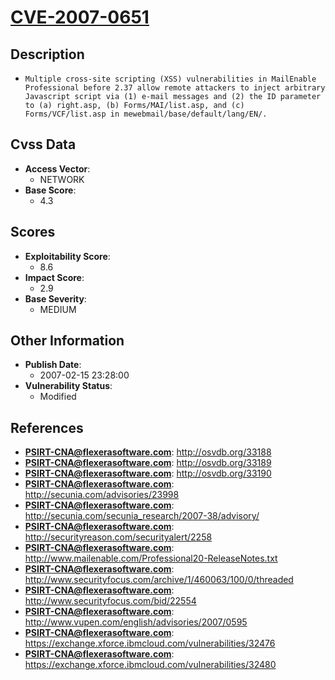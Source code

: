 
# [CVE-2007-0651](http://osvdb.org/33188)

## Description

- `Multiple cross-site scripting (XSS) vulnerabilities in MailEnable Professional before 2.37 allow remote attackers to inject arbitrary Javascript script via (1) e-mail messages and (2) the ID parameter to (a) right.asp, (b) Forms/MAI/list.asp, and (c) Forms/VCF/list.asp in mewebmail/base/default/lang/EN/.`

## Cvss Data

- **Access Vector**:
  - NETWORK
- **Base Score**:
  - 4.3

## Scores

- **Exploitability Score**:
  - 8.6
- **Impact Score**:
  - 2.9
- **Base Severity**:
  - MEDIUM

## Other Information

- **Publish Date**:
  - 2007-02-15 23:28:00
- **Vulnerability Status**:
  - Modified

## References

- **PSIRT-CNA@flexerasoftware.com**: http://osvdb.org/33188
- **PSIRT-CNA@flexerasoftware.com**: http://osvdb.org/33189
- **PSIRT-CNA@flexerasoftware.com**: http://osvdb.org/33190
- **PSIRT-CNA@flexerasoftware.com**: http://secunia.com/advisories/23998
- **PSIRT-CNA@flexerasoftware.com**: http://secunia.com/secunia_research/2007-38/advisory/
- **PSIRT-CNA@flexerasoftware.com**: http://securityreason.com/securityalert/2258
- **PSIRT-CNA@flexerasoftware.com**: http://www.mailenable.com/Professional20-ReleaseNotes.txt
- **PSIRT-CNA@flexerasoftware.com**: http://www.securityfocus.com/archive/1/460063/100/0/threaded
- **PSIRT-CNA@flexerasoftware.com**: http://www.securityfocus.com/bid/22554
- **PSIRT-CNA@flexerasoftware.com**: http://www.vupen.com/english/advisories/2007/0595
- **PSIRT-CNA@flexerasoftware.com**: https://exchange.xforce.ibmcloud.com/vulnerabilities/32476
- **PSIRT-CNA@flexerasoftware.com**: https://exchange.xforce.ibmcloud.com/vulnerabilities/32480
